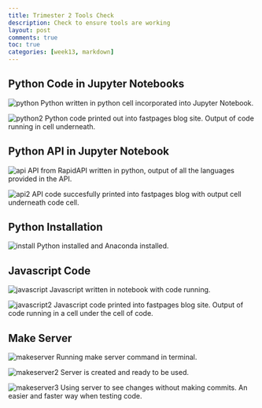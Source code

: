 ```yaml
---
title: Trimester 2 Tools Check
description: Check to ensure tools are working
layout: post
comments: true
toc: true
categories: [week13, markdown]
---
```

## Python Code in Jupyter Notebooks
![python](https://cdn.discordapp.com/attachments/806618712056528906/1042990116441960478/IMG_2541.jpg)
Python written in python cell incorporated into Jupyter Notebook.

![python2](https://cdn.discordapp.com/attachments/806618712056528906/1042990116815241296/IMG_8511.jpg)
Python code printed out into fastpages blog site. Output of code running in cell underneath.


## Python API in Jupyter Notebook
![api](https://cdn.discordapp.com/attachments/806618712056528906/1042990117066911795/IMG_9887.jpg)
API from RapidAPI  written in python, output of all the languages provided in the API.

![api2](https://cdn.discordapp.com/attachments/806618712056528906/1042990117394055168/IMG_3293.jpg)
API code succesfully printed into fastpages blog with output cell underneath code cell.


## Python Installation
![install](https://cdn.discordapp.com/attachments/806618712056528906/1042990117784133664/IMG_6446.jpg)
Python installed and Anaconda installed.


## Javascript Code
![javascript](https://cdn.discordapp.com/attachments/806618712056528906/1043007406269022218/IMG_5609.jpg)
Javascript written in notebook with code running.

![javascript2](https://cdn.discordapp.com/attachments/806618712056528906/1043008017471393862/image0.jpg)
Javascript code printed into fastpages blog site. Output of code running in a cell under the cell of code.


## Make Server
![makeserver](https://cdn.discordapp.com/attachments/806618712056528906/1042990118098710598/IMG_5644.jpg)
Running make server command in terminal.

![makeserver2](https://cdn.discordapp.com/attachments/806618712056528906/1042990118794965193/IMG_7616.jpg)
Server is created and ready to be used.

![makeserver3](https://cdn.discordapp.com/attachments/806618712056528906/1042990118434250833/IMG_4065.jpg)
Using server to see changes without making commits. An easier and faster way when testing code.